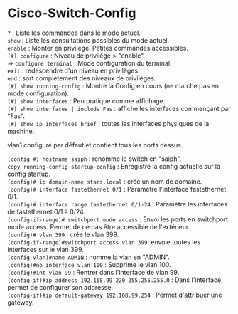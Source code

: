 # Cisco-Switch-Config  

`?` : Liste les commandes dans le mode actuel.  
`show` :  Liste les consultations possibles du mode actuel.  
`enable` : Monter en privilege. Petites commandes accessibles.  
`(#) configure` : Niveau de privilège > "enable".   
=> `configure terminal` : Mode configuration du terminal.  
`exit` : redescendre d'un niveau en privilèges.  
`end` : sort complètement des niveaux de privilèges.  
`(#) show running-config` : Montre la Config en cours (ne marche pas en mode configuration).  
`(#) show interfaces` : Peu pratique comme affichage.  
`(#) show interfaces | include Fas` : affiche les interfaces commençant par "Fas".  
`(#) show ip interfaces brief` : toutes les interfaces physiques de la machine.  

vlan1 configuré par défaut et contient tous les ports dessus.  

`(config #) hostname saiph` : renomme le switch en "saiph".  
`copy running-config startup-config` : Enregistre la config actuelle sur la config startup.  
`(config)# ip domain-name stars.local` : crée un nom de domaine.  
`(config)# interface fastethernet 0/1` : Paramètre l'interface fastethernet 0/1.  
`(config)# interface range fastethernet 0/1-24` : Paramètre les interfaces de fastethernet 0/1 à 0/24.  
`(config-if-range)# switchport mode access` : Envoi les ports en switchport mode access. Permet de ne pas être accessible de l'extérieur.  
`(config)# vlan 399` : crée le vlan 399.  
`(config-if-range)#switchport access vlan 399`: envoie toutes les interfaces sur le vlan 399.  
`(config-vlan)#name ADMIN` : nomme la vlan en "ADMIN".  
`(config)#no interface vlan 100` : Supprime le vlan 100.  
`(config)#int vlan 99` : Rentrer dans l'interface de vlan 99.  
`(config-if)#ip address 192.168.99.220 255.255.255.0` : Dans l'interface, permet de configurer son addresse.   
`(config-if)#ip default-gateway 192.168.99.254` : Permet d'attribuer une gateway.  

